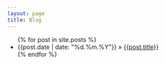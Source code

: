 ```yaml
---
layout: page
title: Blog
---
```

<ul class="postlist">
{% for post in site.posts %}
  <li><span>{{post.date | date: "%d.%m.%Y"}}</span> &raquo; <a href="{{post.url}}">{{post.title}}</a></li>
{% endfor %}
</ul>
